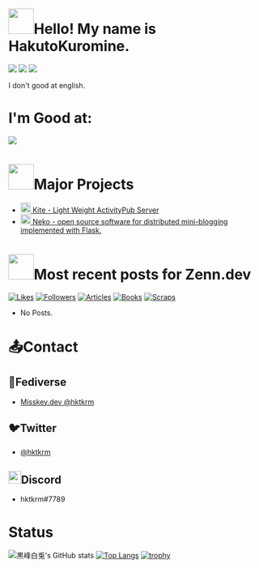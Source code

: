 <h1><img src="https://github.com/hktkrm.png" width="50" height="50"/>Hello! My name is HakutoKuromine.</h1>
<img src="https://img.shields.io/badge/Python-3.11.3-FFFFF.svg?logo=python&style=flat-square">
<img src="https://img.shields.io/badge/Windows-11-0078D6.svg?logo=windows&style=flat-square">
<img src="https://img.shields.io/badge/PyCharm-IDE-FCBB76.svg?style=flat-square&logo=PyCharm"> 

I don't good at english.

<!--
<img src="https://img.shields.io/badge/Developed%20with-Flask-E6BE91.svg?logo=flask&style=flat-square">
-->
<h1>I'm Good at:</h1>
<a href="https://skillicons.dev"><img src="https://skillicons.dev/icons?i=py,flask,git,github"></a>



<h1><img src="https://cdn-icons-png.flaticon.com/512/25/25231.png" width="50" height="50"/>Major Projects</h1>

- [<img src="https://cdn.jsdelivr.net/gh/twitter/twemoji@13.1.0/assets/72x72/1fa81.png" width="20" height="20"/> Kite - Light Weight ActivityPub Server](https://github.com/hktkrm/Kite)
- [<img src="https://cdn.jsdelivr.net/gh/twitter/twemoji@13.1.0/assets/72x72/1f408.png" width="20" height="20"/> Neko - open source software for distributed mini-blogging implemented with Flask.](https://github.com/NekoSNS/Neko)
  
<h1><img src="https://raw.githubusercontent.com/sonyakun/sonyakun/616062afd965b9a04e18d497181801e75fde77f0/assets/zenn.svg" width="50" height="50"/>Most recent posts for Zenn.dev</h1>

[![Likes](https://badgen.org/img/zenn/hakutokuromine/likes?style=flat-square)](https://zenn.dev/hakutokuromine)
[![Followers](https://badgen.org/img/zenn/hakutokuromine/followers?style=flat-square)](https://zenn.dev/hakutokuromine)
[![Articles](https://badgen.org/img/zenn/hakutokuromine/articles?style=flat-square)](https://zenn.dev/hakutokuromine)
[![Books](https://badgen.org/img/zenn/hakutokuromine/books?style=flat-square)](https://zenn.dev/hakutokuromine?tab=books)
[![Scraps](https://badgen.org/img/zenn/hakutokuromine/scraps?style=flat-square)](https://zenn.dev/hakutokuromine?tab=scraps)

- No Posts.

<h1>📤Contact</h1>
<h2>🚀Fediverse</h2>

- <a href="https://misskey.dev/@hktkrm">Misskey.dev @hktkrm</a>

<h2>🐦Twitter</h2>

- <a href="https://twitter.com/@hktkrm">@hktkrm</a>

<h2><img src="https://assets-global.website-files.com/6257adef93867e50d84d30e2/636e0a6a49cf127bf92de1e2_icon_clyde_blurple_RGB.png" height="25"/>Discord</h2>

- hktkrm#7789

<h1>Status</h1>

![黒峰白兎's GitHub stats](https://github-readme-stats.vercel.app/api?username=hktkrm&show_icons=true&theme=tokyonight)
[![Top Langs](https://github-readme-stats.vercel.app/api/top-langs/?username=hktkrm)](https://github.com/anuraghazra/github-readme-stats)
[![trophy](https://github-profile-trophy.vercel.app/?username=hktkrm)](https://github.com/ryo-ma/github-profile-trophy)
